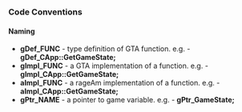 ### Code Conventions

#### Naming

* **gDef_FUNC** - type definition of GTA function. e.g. - **gDef_CApp::GetGameState;**
* **gImpl_FUNC** - a GTA implementation of a function. e.g. - **gImpl_CApp::GetGameState;**
* **aImpl_FUNC** - a rageAm implementation of a function. e.g. - **aImpl_CApp::GetGameState;**
* **gPtr_NAME** - a pointer to game variable. e.g. - **gPtr_GameState;**
